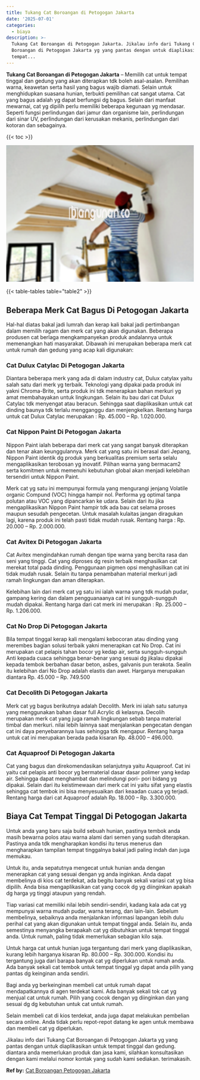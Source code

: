 ```yaml
---
title: Tukang Cat Boroangan di Petogogan Jakarta
date: '2025-07-01'
categories:
  - biaya
description: >-
  Tukang Cat Boroangan di Petogogan Jakarta. Jikalau info dari Tukang Cat
  Boroangan di Petogogan Jakarta yg yang pantas dengan untuk diaplikasikan untuk
  tempat...
---
```


**Tukang Cat Boroangan di Petogogan Jakarta** – Memilih cat untuk tempat tinggal dan gedung yang akan diterapkan tdk boleh asal-asalan. Pemilihan warna, keawetan serta hasil yang bagus wajib diamati. Selain untuk menghidupkan suasana hunian, terbukti pemilihan cat sangat utama. Cat yang bagus adalah yg dapat berfungsi dg bagus. Selain dari manfaat mewarnai, cat yg dipilih perlu memiliki beberapa kegunaan yg mendasar. Seperti fungsi perlindungan dari jamur dan organisme lain, perlindungan dari sinar UV, perlindungan dari kerusakan mekanis, perlindungan dari kotoran dan sebagainya.

{{< toc >}}

![Tukang Cat Boroangan di Petogogan Jakarta](/images/jasa-cat-murah38.png)

{{< table-tables table="table2" >}}

## Beberapa Merk Cat Bagus Di Petogogan Jakarta

Hal-hal diatas bakal jadi lumrah dan kerap kali bakal jadi pertimbangan dalam memilih ragam dan merk cat yang akan digunakan. Beberapa produsen cat berlaga mengkampanyekan produk andalannya untuk memenangkan hati masyarakat. Dibawah ini merupakan beberapa merk cat untuk rumah dan gedung yang acap kali digunakan:

### Cat Dulux Catylac Di Petogogan Jakarta

Diantara beberapa merk yang ada di dalam industry cat, Dulux catylax yaitu salah satu dari merk yg terbaik. Teknologi yang dipakai pada produk ini yakni Chroma-Brite, serta produk ini tdk menerapkan bahan merkuri yg amat membahayakan untuk lingkungan. Selain itu bau dari cat Dulux Catylac tdk menyengat atau beracun. Sehingga saat diaplikasikan untuk cat dinding baunya tdk terlalu mengganggu dan menjengkelkan. Rentang harga untuk cat Dulux Catylac merupakan : Rp. 45.000 – Rp. 1.020.000.

### Cat Nippon Paint Di Petogogan Jakarta

Nippon Paint ialah beberapa dari merk cat yang sangat banyak diterapkan dan tenar akan keunggulannya. Merk cat yang satu ini berasal dari Jepang, Nippon Paint identik dg produk yang berkualitas premium serta selalu mengaplikasikan terobosan yg inovatif. Pilihan warna yang bermacam2 serta komitmen untuk memenuhi kebutuhan global akan menjadi kelebihan tersendiri untuk Nippon Paint.

Merk cat yg satu ini mempunyai formula yang mengurangi jenjang Volatile organic Compund (VOC) hingga hampir nol. Performa yg optimal tanpa polutan atau VOC yang dipancarkan ke udara. Selain dari itu jika mengaplikasikan Nippon Paint hampir tdk ada bau cat selama proses maupun sesudah pengecetan. Untuk masalah kulaitas jangan diragukan lagi, karena produk ini telah pasti tidak mudah rusak. Rentang harga : Rp. 20.000 – Rp. 2.000.000.

### Cat Avitex Di Petogogan Jakarta

Cat Avitex mengindahkan rumah dengan tipe warna yang bercita rasa dan seni yang tinggi. Cat yang diproses dg resin terbaik menghasilkan cat merekat total pada dinding. Penggunaan pigmen opsi menghasilkan cat ini tidak mudah rusak. Selain itu tanpa penambahan material merkuri jadi ramah lingkungan dan aman diterapkan.

Kelebihan lain dari merk cat yg satu ini ialah warna yang tdk mudah pudar, gampang kering dan dalam pengguanaanya cat ini sungguh-sungguh mudah dipakai. Rentang harga dari cat merk ini merupakan : Rp. 25.000 – Rp. 1.206.000.

### Cat No Drop Di Petogogan Jakarta

Bila tempat tinggal kerap kali mengalami kebocoran atau dinding yang merembes bagian solusi terbaik yakni menerapkan cat No Drop. Cat ini merupakan cat pelapis tahan bocor yg kedap air, serta sungguh-sungguh Anti kepada cuaca sehingga benar-benar yang sesuai dg jikalau dipakai kepada tembok berbahan dasar beton, asbes, galvanis pun terakota. Sealin itu kelebihan dari No Drop adalah elastis dan awet. Harganya merupakan diantara Rp. 45.000 – Rp. 749.500

### Cat Decolith Di Petogogan Jakarta

Merk cat yg bagus berikutnya adalah Decolith. Merk ini ialah satu satunya yang menggunakan bahan dasar full Acrylic di kelasnya. Decolih merupakan merk cat yang juga ramah lingkungan sebab tanpa material timbal dan merkuri. nilai lebih lainnya saat menjalankan pengecatan dengan cat ini daya penyebarannya luas sehingga tdk mengapur. Rentang harga untuk cat ini merupakan berada pada kisaran Rp. 48.000 – 496.000.

### Cat Aquaproof Di Petogogan Jakarta

Cat yang bagus dan direkomendasikan selanjutnya yaitu Aquaproof. Cat ini yaitu cat pelapis anti bocor yg bermaterial dasar dasar polimer yang kedap air. Sehingga dapat menghambat dan melindungi pori- pori bidang yg dipakai. Selain dari itu keistimewaan dari merk cat ini yaitu sifat yang elastis sehingga cat tembok ini bisa menyesuaikan dari keaadan cuaca yg terjadi. Rentang harga dari cat Aquaproof adalah Rp. 18.000 – Rp. 3.300.000.

## Biaya Cat Tempat Tinggal Di Petogogan Jakarta

Untuk anda yang baru saja build sebuah hunian, pastinya tembok anda masih bewarna polos atau warna alami dari semen yang sudah diterapkan. Pastinya anda tdk mengharapkan kondisi itu terus menerus dan mengharapkan tampilan tempat tinggalnya bakal jadi paling indah dan juga memukau.

Untuk itu, anda sepatutnya mengecat untuk hunian anda dengan menerapkan cat yang sesuai dengan yg anda inginkan. Anda dapat membelinya di kios cat terdekat, ada begitu banyak sekali variasi cat yg bisa dipilih. Anda bisa mengaplikasikan cat yang cocok dg yg diinginkan apakah dg harga yg tinggi ataupun yang rendah.

Tiap variasi cat memiliki nilai lebih sendiri-sendiri, kadang kala ada cat yg mempunyai warna mudah pudar, warna terang, dan lain-lain. Sebelum membelinya, sebaiknya anda menjalankan informasi lapangan lebih dulu perihal cat yang akan digunakan untuk tempat tinggal anda. Selain itu, anda semestinya menyangka berapakah cat yg dibutuhkan untuk tempat tinggal anda. Untuk rumah, paling tidak memerlukan sebagian kilo saja.

Untuk harga cat untuk hunian juga tergantung dari merk yang diaplikasikan, kurang lebih harganya kisaran Rp. 80.000 – Rp. 300.000. Kondisi itu tergantung juga dari barapa banyak cat yg diperlukan untuk rumah anda. Ada banyak sekali cat tembok untuk tempat tinggal yg dapat anda pilih yang pantas dg keinginan anda sendiri.

Bagi anda yg berkeinginan membeli cat untuk rumah dapat mendapatkannya di agen terdekat kami. Ada banyak sekali tok cat yg menjual cat untuk rumah. Pilih yang cocok dengan yg diinginkan dan yang sesuai dg dg kebutuhan untuk cat untuk rumah.

Selain membeli cat di kios terdekat, anda juga dapat melakukan pembelian secara online. Anda tidak perlu repot-repot datang ke agen untuk membawa dan membeli cat yg diperlukan.

Jikalau info dari Tukang Cat Boroangan di Petogogan Jakarta yg yang pantas dengan untuk diaplikasikan untuk tempat tinggal dan gedung. diantara anda memerlukan produk dan jasa kami, silahkan konsultasikan dengan kami melalui nomor kontak yang sudah kami sediakan. terimakasih.

**Ref by:** [Cat Boroangan Petogogan Jakarta](https://id.wikipedia.org/wiki/Cat)
